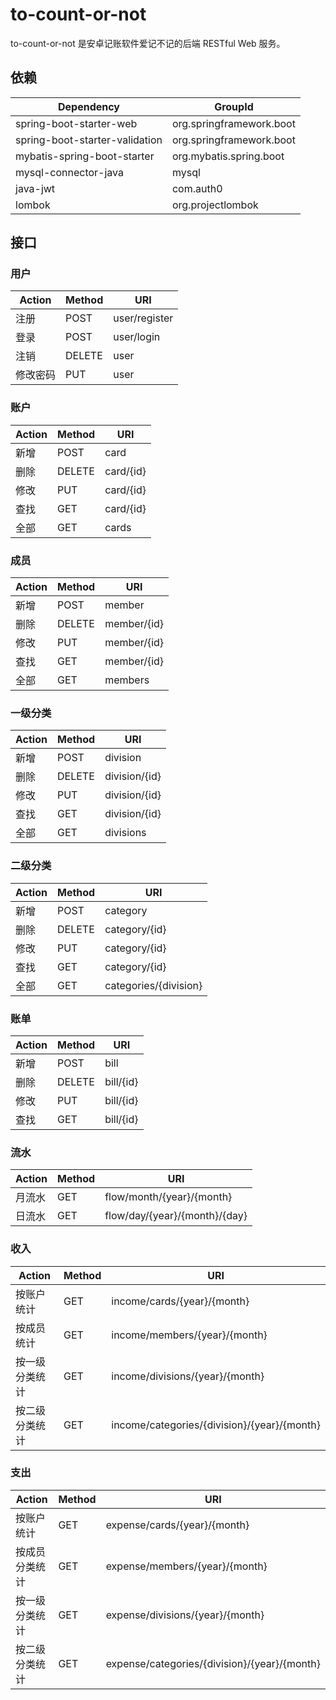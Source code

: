 # to-count-or-not

to-count-or-not 是安卓记账软件爱记不记的后端 RESTful Web 服务。

## 依赖

| Dependency | GroupId |
| ---------- | ------- |
| spring-boot-starter-web | org.springframework.boot |
| spring-boot-starter-validation | org.springframework.boot |
| mybatis-spring-boot-starter | org.mybatis.spring.boot |
| mysql-connector-java | mysql |
| java-jwt | com.auth0 |
| lombok | org.projectlombok |

## 接口

### 用户

| Action | Method | URI |
| --- | --- | --- |
| 注册 | POST | user/register |
| 登录 | POST | user/login | 
| 注销 | DELETE | user |
| 修改密码 | PUT | user |

### 账户

| Action | Method | URI |
| --- | --- | --- |
| 新增 | POST | card |
| 删除 | DELETE | card/{id} |
| 修改 | PUT | card/{id} |
| 查找 | GET | card/{id} |
| 全部 | GET | cards |

### 成员

| Action | Method | URI |
| --- | --- | --- |
| 新增 | POST | member |
| 删除 | DELETE | member/{id} |
| 修改 | PUT  | member/{id} |
| 查找 | GET | member/{id} |
| 全部 | GET | members |

### 一级分类

| Action | Method | URI |
| --- | --- | --- |
| 新增 | POST | division |
| 删除 | DELETE | division/{id} |
| 修改 | PUT | division/{id} |
| 查找 | GET | division/{id} |
| 全部 | GET | divisions |

### 二级分类

| Action | Method | URI |
| --- | --- | --- |
| 新增 | POST | category |
| 删除 | DELETE | category/{id} |
| 修改 | PUT | category/{id} |
| 查找 | GET | category/{id} |
| 全部 | GET | categories/{division} |

### 账单

| Action | Method | URI |
| --- | --- | --- |
| 新增 | POST | bill |
| 删除 | DELETE | bill/{id} |
| 修改 | PUT | bill/{id} |
| 查找 | GET | bill/{id} |

### 流水

| Action | Method | URI |
| --- | --- | --- |
| 月流水 | GET | flow/month/{year}/{month} |
| 日流水 | GET | flow/day/{year}/{month}/{day} |

### 收入

| Action | Method | URI |
| --- | --- | --- |
| 按账户统计 | GET | income/cards/{year}/{month} |
| 按成员统计 | GET | income/members/{year}/{month} |
| 按一级分类统计 | GET | income/divisions/{year}/{month} |
| 按二级分类统计 | GET | income/categories/{division}/{year}/{month} |

### 支出

| Action | Method | URI |
| --- | --- | --- |
| 按账户统计 | GET | expense/cards/{year}/{month} |
| 按成员分类统计 | GET | expense/members/{year}/{month} |
| 按一级分类统计 | GET | expense/divisions/{year}/{month} |
| 按二级分类统计 | GET | expense/categories/{division}/{year}/{month} |